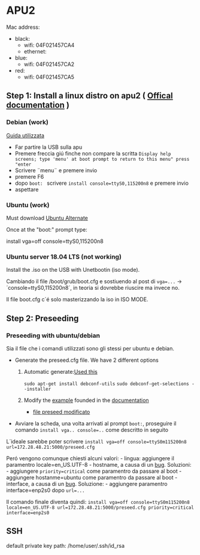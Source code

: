# APU2

Mac address:
- black: 
    - wifi: 04F021457CA4
    - ethernet:
- blue:  
    - wifi: 04F021457CA2
- red:   
    - wifi: 04F021457CA5



## Step 1: Install a linux distro on apu2 ( [Offical documentation](https://pcengines.ch/howto.htm#home) )

### Debian (work)

[Guida utilizzata](https://syscall.eu/blog/2017/07/19/apu/)

- Far partire la USB sulla apu
- Premere freccia giú finche non compare la scritta `Display help screens; type 'menu' at boot prompt to return to this menu" press "enter`
- Scrivere ¨menu¨ e premere invio
- premere F6
- dopo `boot: ` scrivere `install console=ttyS0,115200n8` e premere invio
- aspettare


### Ubuntu (work)

Must download [Ubuntu Alternate](http://cdimage.ubuntu.com/releases/18.04.2/release/?_ga=2.6837746.1317156672.1557303868-755951356.1557213959)

Once at the "boot:" prompt type:

install vga=off console=ttyS0,115200n8

### Ubuntu server 18.04 LTS (not working)

Install the .iso on the USB with Unetbootin (iso mode).

Cambiando il file /boot/grub/boot.cfg e sostiuendo al post di `vga=...` -> ´console=ttyS0,115200n8´, in teoria si dovrebbe riuscire ma invece no. 

Il file boot.cfg c´é solo masterizzando la iso in ISO MODE. 

## Step 2: Preseeding 

### Preseeding with ubuntu/debian
Sia il file che i comandi utilizzati sono gli stessi per ubuntu e debian. 

- Generate the preseed.cfg file. We have 2 different options
    1. Automatic generate:[Used this](http://debian-handbook.info/browse/stable/sect.automated-installation.html)
    
        `sudo apt-get install debconf-utils`
        `sudo debconf-get-selections --installer`
    2. Modify the [example](https://help.ubuntu.com/lts/installation-guide/example-preseed.txt) founded in the [documentation](https://help.ubuntu.com/lts/installation-guide/amd64/apbs04.html)
        - [file preseed modificato](https://gitlab.fbk.eu/fgionghi/apu2/blob/master/Files/preseed.cfg)

- Avviare la scheda, una volta arrivati al prompt `boot:`, proseguire il comando `install vga.. console=..` come descritto in seguito

L´ideale sarebbe poter scrivere `install vga=off console=ttyS0m115200n8 url=172.28.48.21:5000/preseed.cfg`

Peró vengono comunque chiesti alcuni valori:
    - lingua: aggiungere il paramentro locale=en_US.UTF-8
    - hostname, a causa di un [bug](https://bugs.launchpad.net/ubuntu/+source/preseed/+bug/1452202). Soluzioni:
        - aggiungere `priority=critical` come paramentro da passare al boot
        - aggiungere hostanme=ubuntu come paramentro da passare al boot
    - interface, a causa di un [bug](https://bugs.launchpad.net/ubuntu/+source/netcfg/+bug/855921). Soluzione:
        - aggiungere paramentro interface=enp2s0 dopo `url=...`
        
Il comando finale diventa quindi: `install vga=off console=ttyS0m115200n8 locale=en_US.UTF-8 url=172.28.48.21:5000/preseed.cfg priority=critical interface=enp2s0 `

## SSH 
default private key path: /home/user/.ssh/id_rsa